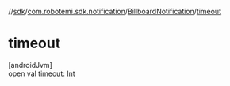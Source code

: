 //[sdk](../../../index.md)/[com.robotemi.sdk.notification](../index.md)/[BillboardNotification](index.md)/[timeout](timeout.md)

# timeout

[androidJvm]\
open val [timeout](timeout.md): [Int](https://kotlinlang.org/api/latest/jvm/stdlib/kotlin/-int/index.html)
